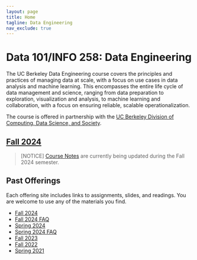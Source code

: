 ```yaml
---
layout: page
title: Home
tagline: Data Engineering
nav_exclude: true
---
```


# Data 101/INFO 258: Data Engineering

The UC Berkeley Data Engineering course covers the principles and practices of managing data at scale, with a focus on use cases in data analysis and machine learning. This encompasses the entire life cycle of data management and science, ranging from data preparation to exploration, visualization and analysis, to machine learning and collaboration, with a focus on ensuring reliable, scalable operationalization.

The course is offered in partnership with the [UC Berkeley Division of Computing, Data Science, and Society](http://data.berkeley.edu).

## [Fall 2024](/fa24/)

> [NOTICE]
> [Course Notes](https://data101.org/notes/) are currently being updated during the Fall 2024 semester.

## Past Offerings
Each offering site includes links to assignments, slides, and readings.
You are welcome to use any of the materials you find.

- [Fall 2024](/fa24)
- [Fall 2024 FAQ](/fa24faq)
- [Spring 2024](/sp24)
- [Spring 2024 FAQ](/sp24faq)
- [Fall 2023](/fa23/)
- [Fall 2022](/fa22)
- [Spring 2021](/sp21)
